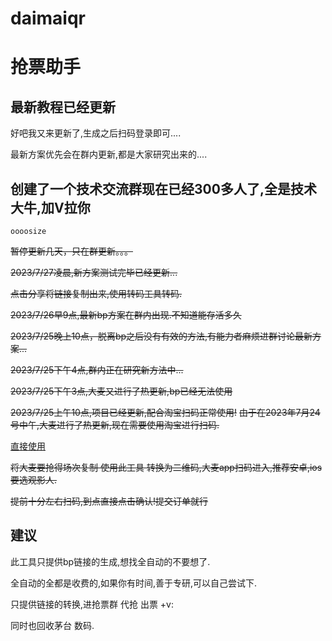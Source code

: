 # daimaiqr
# 抢票助手
## 最新教程已经更新


好吧我又来更新了,生成之后扫码登录即可....

最新方案优先会在群内更新,都是大家研究出来的....

## 创建了一个技术交流群现在已经300多人了,全是技术大牛,加V拉你

```
oooosize
```

~~暂停更新几天，只在群更新。。。~~

 ~~2023/7/27凌晨,新方案测试完毕已经更新...~~
 
 ~~点击分享将链接复制出来,使用转码工具转码.~~
 
~~2023/7/26早9点,最新bp方案在群内出现.不知道能存活多久~~
 
 ~~2023/7/25晚上10点，脱离bp之后没有有效的方法,有能力者麻烦进群讨论最新方案...~~
 
~~2023/7/25下午4点,群内正在研究新方法中...~~
 
 ~~2023/7/25下午3点,大麦又进行了热更新,bp已经无法使用~~
 
 ~~2023/7/25上午10点,项目已经更新,配合淘宝扫码正常使用!~~
  ~~由于在2023年7月24号中午,大麦进行了热更新,现在需要使用淘宝进行扫码.~~
 
[直接使用](https://daimaiqr.vercel.app/)

 ~~将大麦要抢得场次复制 使用此工具 转换为二维码,大麦app扫码进入,推荐安卓,ios要选观影人.~~

~~提前十分左右扫码,到点直接点击确认!提交订单就行~~



  

## 建议

此工具只提供bp链接的生成,想找全自动的不要想了. 

全自动的全都是收费的,如果你有时间,善于专研,可以自己尝试下.

只提供链接的转换,进抢票群 代抢 出票 +v:

同时也回收茅台 数码.


